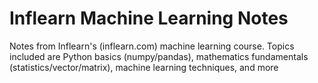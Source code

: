 # Inflearn Machine Learning Notes

Notes from Inflearn's (inflearn.com) machine learning course. Topics included are Python basics (numpy/pandas), mathematics fundamentals (statistics/vector/matrix), machine learning techniques, and more
